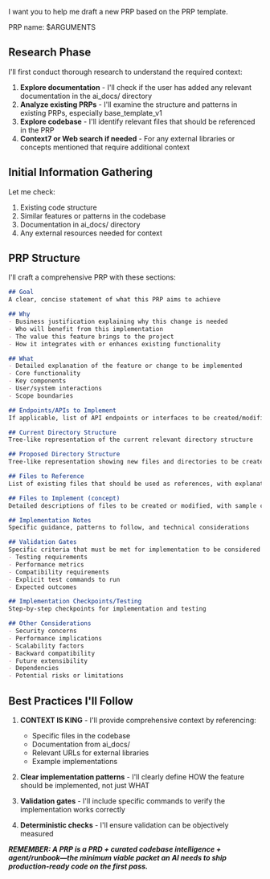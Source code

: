 I want you to help me draft a new PRP based on the PRP template.

PRP name: $ARGUMENTS

## Research Phase

I'll first conduct thorough research to understand the required context:

1. **Explore documentation** - I'll check if the user has added any relevant documentation in the ai_docs/ directory
2. **Analyze existing PRPs** - I'll examine the structure and patterns in existing PRPs, especially base_template_v1
3. **Explore codebase** - I'll identify relevant files that should be referenced in the PRP
4. **Context7 or Web search if needed** - For any external libraries or concepts mentioned that require additional context

## Initial Information Gathering

Let me check:
1. Existing code structure
2. Similar features or patterns in the codebase
3. Documentation in ai_docs/ directory
4. Any external resources needed for context

## PRP Structure

I'll craft a comprehensive PRP with these sections:

```markdown
## Goal
A clear, concise statement of what this PRP aims to achieve

## Why
- Business justification explaining why this change is needed
- Who will benefit from this implementation
- The value this feature brings to the project
- How it integrates with or enhances existing functionality

## What
- Detailed explanation of the feature or change to be implemented
- Core functionality
- Key components
- User/system interactions
- Scope boundaries

## Endpoints/APIs to Implement
If applicable, list of API endpoints or interfaces to be created/modified

## Current Directory Structure
Tree-like representation of the current relevant directory structure

## Proposed Directory Structure
Tree-like representation showing new files and directories to be created

## Files to Reference
List of existing files that should be used as references, with explanations

## Files to Implement (concept)
Detailed descriptions of files to be created or modified, with sample code

## Implementation Notes
Specific guidance, patterns to follow, and technical considerations

## Validation Gates
Specific criteria that must be met for implementation to be considered complete
- Testing requirements
- Performance metrics
- Compatibility requirements
- Explicit test commands to run
- Expected outcomes

## Implementation Checkpoints/Testing
Step-by-step checkpoints for implementation and testing

## Other Considerations
- Security concerns
- Performance implications
- Scalability factors
- Backward compatibility
- Future extensibility
- Dependencies
- Potential risks or limitations
```

## Best Practices I'll Follow

1. **CONTEXT IS KING** - I'll provide comprehensive context by referencing:
   - Specific files in the codebase
   - Documentation from ai_docs/
   - Relevant URLs for external libraries
   - Example implementations

2. **Clear implementation patterns** - I'll clearly define HOW the feature should be implemented, not just WHAT

3. **Validation gates** - I'll include specific commands to verify the implementation works correctly

4. **Deterministic checks** - I'll ensure validation can be objectively measured

***REMEMBER: A PRP is a PRD + curated codebase intelligence + agent/runbook—the minimum viable packet an AI needs to ship production-ready code on the first pass.***